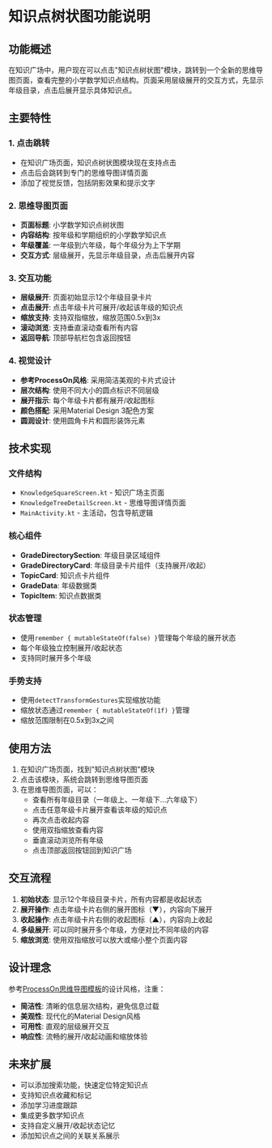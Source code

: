 # 知识点树状图功能说明

## 功能概述

在知识广场中，用户现在可以点击"知识点树状图"模块，跳转到一个全新的思维导图页面，查看完整的小学数学知识点结构。页面采用层级展开的交互方式，先显示年级目录，点击后展开显示具体知识点。

## 主要特性

### 1. 点击跳转
- 在知识广场页面，知识点树状图模块现在支持点击
- 点击后会跳转到专门的思维导图详情页面
- 添加了视觉反馈，包括阴影效果和提示文字

### 2. 思维导图页面
- **页面标题**: 小学数学知识点树状图
- **内容结构**: 按年级和学期组织的小学数学知识点
- **年级覆盖**: 一年级到六年级，每个年级分为上下学期
- **交互方式**: 层级展开，先显示年级目录，点击后展开内容

### 3. 交互功能
- **层级展开**: 页面初始显示12个年级目录卡片
- **点击展开**: 点击年级卡片可展开/收起该年级的知识点
- **缩放支持**: 支持双指缩放，缩放范围0.5x到3x
- **滚动浏览**: 支持垂直滚动查看所有内容
- **返回导航**: 顶部导航栏包含返回按钮

### 4. 视觉设计
- **参考ProcessOn风格**: 采用简洁美观的卡片式设计
- **层次结构**: 使用不同大小的圆点标识不同层级
- **展开指示**: 每个年级卡片都有展开/收起图标
- **颜色搭配**: 采用Material Design 3配色方案
- **圆润设计**: 使用圆角卡片和圆形装饰元素

## 技术实现

### 文件结构
- `KnowledgeSquareScreen.kt` - 知识广场主页面
- `KnowledgeTreeDetailScreen.kt` - 思维导图详情页面
- `MainActivity.kt` - 主活动，包含导航逻辑

### 核心组件
- **GradeDirectorySection**: 年级目录区域组件
- **GradeDirectoryCard**: 年级目录卡片组件（支持展开/收起）
- **TopicCard**: 知识点卡片组件
- **GradeData**: 年级数据类
- **TopicItem**: 知识点数据类

### 状态管理
- 使用`remember { mutableStateOf(false) }`管理每个年级的展开状态
- 每个年级独立控制展开/收起状态
- 支持同时展开多个年级

### 手势支持
- 使用`detectTransformGestures`实现缩放功能
- 缩放状态通过`remember { mutableStateOf(1f) }`管理
- 缩放范围限制在0.5x到3x之间

## 使用方法

1. 在知识广场页面，找到"知识点树状图"模块
2. 点击该模块，系统会跳转到思维导图页面
3. 在思维导图页面，可以：
   - 查看所有年级目录（一年级上、一年级下...六年级下）
   - 点击任意年级卡片展开查看该年级的知识点
   - 再次点击收起内容
   - 使用双指缩放查看内容
   - 垂直滚动浏览所有年级
   - 点击顶部返回按钮回到知识广场

## 交互流程

1. **初始状态**: 显示12个年级目录卡片，所有内容都是收起状态
2. **展开操作**: 点击年级卡片右侧的展开图标（▼），内容向下展开
3. **收起操作**: 点击年级卡片右侧的收起图标（▲），内容向上收起
4. **多级展开**: 可以同时展开多个年级，方便对比不同年级的内容
5. **缩放浏览**: 使用双指缩放可以放大或缩小整个页面内容

## 设计理念

参考[ProcessOn思维导图模板](https://www.processon.com/knowledge/mindmaptemplate)的设计风格，注重：
- **简洁性**: 清晰的信息层次结构，避免信息过载
- **美观性**: 现代化的Material Design风格
- **可用性**: 直观的层级展开交互
- **响应性**: 流畅的展开/收起动画和缩放体验

## 未来扩展

- 可以添加搜索功能，快速定位特定知识点
- 支持知识点收藏和标记
- 添加学习进度跟踪
- 集成更多数学知识点
- 支持自定义展开/收起状态记忆
- 添加知识点之间的关联关系展示
